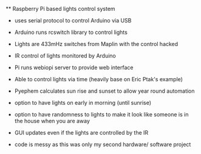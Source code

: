 ** Raspberry Pi based lights control system

- uses serial protocol to control Arduino via USB

- Arduino runs rcswitch library to control lights

- Lights are 433mHz switches from Maplin with the control hacked

- IR control of lights monitored by Arduino

- Pi runs webiopi server to provide web interface

- Able to control lights via time (heavily base on Eric Ptak's example)

- Pyephem calculates sun rise and sunset to allow year round automation

- option to have lights on early in morning (until sunrise)

- option to have randomness to lights to make it look like someone is in the house when you are away

- GUI updates even if the lights are controlled by the IR

- code is messy as this was only my second hardware/ software project
